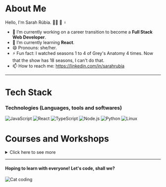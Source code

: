 # About Me

Hello, I'm Sarah Rúbia.
✊🏾 🌈 ♀


- 🔭 I’m currently working on a career transition to become a **Full Stack Web Developer**.
- 🌱 I’m currently learning **React**.
- 😄 Pronouns: she/her.
- ⚡ Fun fact: I watched seasons 1 to 4 of Grey's Anatomy 4 times. Now that the show has 18 seasons, I can't do that.
- 📫 How to reach me: https://linkedin.com/in/sarahrubia
              
<hr>

# Tech Stack

### Technologies (Languages, tools and softwares)

![JavaScript](https://img.shields.io/badge/-JavaScript-000?&logo=JavaScript)
![React](https://img.shields.io/badge/-React-000?&logo=React)
![TypeScript](https://img.shields.io/badge/-TypeScript-000?&logo=TypeScript)
![Node.js](https://img.shields.io/badge/-Node.js-000?&logo=node.js)
![Python](https://img.shields.io/badge/-Python-000?&logo=Python)
![Linux](https://img.shields.io/badge/-Linux-000?&logo=Linux)


# Courses and Workshops

<details>
  <summary>Click here to see more</summary>
  
  | **Course/Workshop**                       | **Place**                     | **Hours** |
  |---------------------------------------|---------------------------|-------|
  | Module 4: TypeScript and React + Employee Selection Process Preparation  | Newtab Academy            | 105    |
  | Module 3: Client Side Language and Professional Profile Construction  | Newtab Academy            | 80    |
  | Module 2: Web Basis and Behavioral Profile                             | Newtab Academy            | 48    |
  | Responsive Web Design Certification                                   | FreeCodeCamp              | 300   |
  | PicPro Project - HTML, CSS and JS                                     | PicPay and Kenzie Academy | 30    |
  | Module 1: Prep + Welcome to Dev World                                 | Newtab Academy            | 12    |
  | Introduction to Data Science                                          | Data Science Academy      | 8     |

</details>

<hr>


#### Hoping to learn with everyone! Let's code, shall we?

![Cat coding](https://media1.giphy.com/media/pOKrXLf9N5g76/giphy.gif)
  
<!--
**sarahrubia/sarahrubia** is a ✨ _special_ ✨ repository because its `README.md` (this file) appears on your GitHub profile.

Here are some ideas to get you started:

- 🔭 I’m currently working on ...
- 🌱 I’m currently learning ...
- 👯 I’m looking to collaborate on ...
- 🤔 I’m looking for help with ...
- 💬 Ask me about ...
- 📫 How to reach me: ...
- 😄 Pronouns: ...
- ⚡ Fun fact: ...
-->

